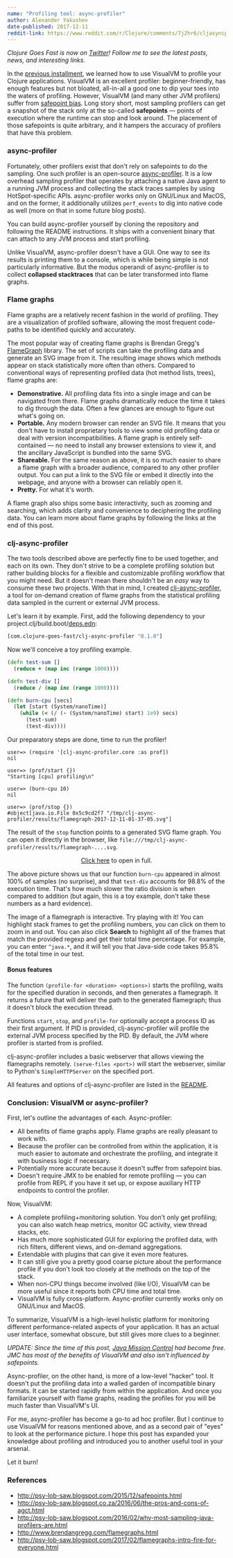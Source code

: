 ```yaml
---
name: "Profiling tool: async-profiler"
author: Alexander Yakushev
date-published: 2017-12-11
reddit-link: https://www.reddit.com/r/Clojure/comments/7j2hr6/cljasyncprofiler_clojure_profiler_with_flame/
---
```


_Clojure Goes Fast is now on [Twitter](https://twitter.com/ClojureGoesFast)!
Follow me to see the latest posts, news, and interesting links._

In
the
[previous installment](http://clojure-goes-fast.com/blog/profiling-tool-jvisualvm/),
we learned how to use VisualVM to profile your Clojure applications. VisualVM is
an excellent profiler: beginner-friendly, has enough features but not bloated,
all-in-all a good one to dip your toes into the waters of profiling. However,
VisualVM (and many other JVM profilers) suffer
from [safepoint bias](http://psy-lob-saw.blogspot.com/2015/12/safepoints.html).
Long story short, most sampling profilers can get a snapshot of the stack only
at the so-called **safepoints** — points of execution where the runtime can stop
and look around. The placement of those safepoints is quite arbitrary, and it
hampers the accuracy of profilers that have this problem.

### async-profiler

Fortunately, other profilers exist that don't rely on safepoints to do the
sampling. One such profiler is an
open-source
[async-profiler](https://github.com/jvm-profiling-tools/async-profiler). It is a
low overhead sampling profiler that operates by attaching a native Java agent to
a running JVM process and collecting the stack traces samples by using
HotSpot-specific APIs. async-profiler works only on GNU/Linux and MacOS, and on
the former, it additionally utilizes `perf_events` to dig into native code as
well (more on that in some future blog posts).

You can build async-profiler yourself by cloning the repository and following
the README instructions. It ships with a convenient binary that can attach to
any JVM process and start profiling.

Unlike VisualVM, async-profiler doesn't have a GUI. One way to see its results
is printing them to a console, which is while being simple is not particularly
informative. But the modus operandi of async-profiler is to collect **collapsed
stacktraces** that can be later transformed into flame graphs.

### Flame graphs

Flame graphs are a relatively recent fashion in the world of profiling. They are
a visualization of profiled software, allowing the most frequent code-paths to
be identified quickly and accurately.

The most popular way of creating flame graphs is Brendan
Gregg's [FlameGraph](https://github.com/brendangregg/FlameGraph) library. The
set of scripts can take the profiling data and generate an SVG image from it.
The resulting image shows which methods appear on stack statistically more often
than others. Compared to conventional ways of representing profiled data (hot
method lists, trees), flame graphs are:

- **Demonstrative.** All profiling data fits into a single image and can be
  navigated from there. Flame graphs dramatically reduce the time it takes to
  dig through the data. Often a few glances are enough to figure out what's
  going on.
- **Portable.** Any modern browser can render an SVG file. It means that you
  don't have to install proprietary tools to view some old profiling data or
  deal with version incompatibilities. A flame graph is entirely self-contained
  — no need to install any browser extensions to view it, and the ancillary
  JavaScript is bundled into the same SVG.
- **Shareable.** For the same reason as above, it is so much easier to share a
  flame graph with a broader audience, compared to any other profiler output.
  You can put a link to the SVG file or embed it directly into the webpage, and
  anyone with a browser can reliably open it.
- **Pretty.** For what it's worth.

A flame graph also ships some basic interactivity, such as zooming and
searching, which adds clarity and convenience to deciphering the profiling data.
You can learn more about flame graphs by following the links at the end of this
post.

### clj-async-profiler

The two tools described above are perfectly fine to be used together, and each
on its own. They don't strive to be a complete profiling solution but rather
building blocks for a flexible and customizable profiling workflow that you
might need. But it doesn't mean there shouldn't be an *easy* way to consume
these two projects. With that in mind, I
created
[clj-async-profiler](https://github.com/clojure-goes-fast/clj-async-profiler), a
tool for on-demand creation of flame graphs from the statistical profiling data
sampled in the current or external JVM process.

Let's learn it by example. First, add the following dependency to your
project.clj/build.boot/[deps.edn](https://clojure.org/guides/deps_and_cli):

```clojure
[com.clojure-goes-fast/clj-async-profiler "0.1.0"]
```

Now we'll conceive a toy profiling example.

```clojure
(defn test-sum []
  (reduce + (map inc (range 1000))))

(defn test-div []
  (reduce / (map inc (range 1000))))

(defn burn-cpu [secs]
  (let [start (System/nanoTime)]
    (while (< (/ (- (System/nanoTime) start) 1e9) secs)
      (test-sum)
      (test-div))))
```

Our preparatory steps are done, time to run the profiler!

```clojure-repl
user=> (require '[clj-async-profiler.core :as prof])
nil

user=> (prof/start {})
"Starting [cpu] profiling\n"

user=> (burn-cpu 10)
nil

user=> (prof/stop {})
#object[java.io.File 0x5c9cd2f7 "/tmp/clj-async-profiler/results/flamegraph-2017-12-11-01-37-05.svg"]
```

The result of the `stop` function points to a generated SVG flame graph. You can
open it directly in the browser, like
`file:///tmp/clj-async-profiler/results/flamegraph-....svg`.

<center>
<figure class="figure">
<object type="image/svg+xml" data="/img/posts/async-profiler-flamegraph.svg" width="100%"></object>
<figcaption class="figure-caption text-center">
  <a href="/img/posts/async-profiler-flamegraph.svg" target="_blank">Click here</a>
  to open in full.</figcaption>
</figure>
</center>

The above picture shows us that our function `burn-cpu` appeared in almost 100%
of samples (no surprise), and that `test-div` accounts for 98.8% of the
execution time. That's how much slower the ratio division is when compared to
addition (but again, this is a toy example, don't take these numbers as a hard
evidence).

The image of a flamegraph is interactive. Try playing with it! You can highlight
stack frames to get the profiling numbers, you can click on them to zoom in and
out. You can also click **Search** to highlight all of the frames that match the
provided regexp and get their total time percentage. For example, you can enter
`^java.*`, and it will tell you that Java-side code takes 95.8% of the total
time in our test.

#### Bonus features

The function `(profile-for <duration> <options>)` starts the profiling, waits
for the specified duration in seconds, and then generates a flamegraph. It
returns a future that will deliver the path to the generated flamegraph; thus it
doesn't block the execution thread.

Functions `start`, `stop`, and `profile-for` optionally accept a process ID as
their first argument. If PID is provided, clj-async-profiler will profile the
external JVM process specified by the PID. By default, the JVM where profiler is
started from is profiled.

clj-async-profiler includes a basic webserver that allows viewing the
flamegraphs remotely. `(serve-files <port>)` will start the webserver, similar
to Python's `SimpleHTTPServer` on the specified port.

All features and options of clj-async-profiler are listed in
the [README](https://github.com/clojure-goes-fast/clj-async-profiler).

### Conclusion: VisualVM or async-profiler?

First, let's outline the advantages of each. Async-profiler:

- All benefits of flame graphs apply. Flame graphs are really pleasant to work
  with.
- Because the profiler can be controlled from within the application, it is much
  easier to automate and orchestrate the profiling, and integrate it with
  business logic if necessary.
- Potentially more accurate because it doesn't suffer from safepoint bias.
- Doesn't require JMX to be enabled for remote profiling — you can profile from
  REPL if you have it set up, or expose auxiliary HTTP endpoints to control the
  profiler.

Now, VisualVM:

- A complete profiling+monitoring solution. You don't only get profiling; you
  can also watch heap metrics, monitor GC activity, view thread stacks, etc.
- Has much more sophisticated GUI for exploring the profiled data, with rich
  filters, different views, and on-demand aggregations.
- Extendable with plugins that can give it even more features.
- It can still give you a pretty good coarse picture about the performance
  profile if you don't look too closely at the methods on the top of the stack.
- When non-CPU things become involved (like I/O), VisualVM can be more useful
  since it reports both CPU time and total time.
- VisualVM is fully cross-platform. Async-profiler currently works only on
  GNU/Linux and MacOS.

To summarize, VisualVM is a high-level holistic platform for monitoring
different performance-related aspects of your application. It has an actual user
interface, somewhat obscure, but still gives more clues to a beginner.

*UPDATE: Since the time of this post, [Java Mission
Control](http://www.oracle.com/technetwork/java/javaseproducts/mission-control/java-mission-control-1998576.html)
had become free. JMC has most of the benefits of VisualVM and also isn't
influenced by safepoints.*

Async-profiler, on the other hand, is more of a low-level "hacker" tool. It
doesn't put the profiling data into a walled garden of incompatible binary
formats. It can be started rapidly from within the application. And once you
familiarize yourself with flame graphs, reading the profiles for you will be
much faster than VisualVM's UI.

For me, async-profiler has become a go-to ad hoc profiler. But I continue to use
VisualVM for reasons mentioned above, and as a second pair of "eyes" to look at
the performance picture. I hope this post has expanded your knowledge about
profiling and introduced you to another useful tool in your arsenal.

Let it burn!


<!-- <img src="/img/posts/async-profiler-flamegraph.svg"> -->
<!-- <img class="img-responsive" src="/img/posts/visualvm-sampler.png"> -->
### References

- http://psy-lob-saw.blogspot.com/2015/12/safepoints.html
- http://psy-lob-saw.blogspot.co.za/2016/06/the-pros-and-cons-of-agct.html
- http://psy-lob-saw.blogspot.com/2016/02/why-most-sampling-java-profilers-are.html
- http://www.brendangregg.com/flamegraphs.html
- http://psy-lob-saw.blogspot.com/2017/02/flamegraphs-intro-fire-for-everyone.html

